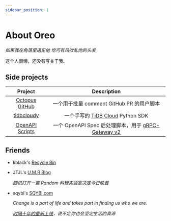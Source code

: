 ```yaml
---
sidebar_position: 1
---
```


# About Oreo

*如果我在角落里遇见他 恰巧有风吹乱他的头发*

这个人很懒，还没有写关于我。

## Side projects

| Project |                                        Description                                         |
| :---: |:------------------------------------------------------------------------------------------:|
| [Octopus GitHub](https://github.com/Oreoxmt/octopus-github) |                               一个用于批量 comment GitHub PR 的用户脚本                               |
| [tidbcloudy](https://github.com/Oreoxmt/tidbcloudy) |                    一个手写的 [TiDB Cloud](https://tidbcloud.com) Python SDK                    |
| [OpenAPI Scripts](https://github.com/Oreoxmt/openapi-scripts) | 一个 OpenAPI Spec 后处理脚本，用于 [gRPC-Gateway v2](https://grpc-ecosystem.github.io/grpc-gateway/) |

## Friends

- kblack's [Recycle Bin](https://blog.i64d.com)
- JTJL's [U.M.R Blog](https://jtjl.github.io)

  _随机打开一篇 Random 料理实验室决定今日晚餐_

- sqybi's [SQYBI.com](https://sqybi.com)

  _Change is a part of life and takes part in finding us who we are._

  _[时隔十年的重新上线](https://sqybi.com/blog/sqybi-com-relaunching-after-a-decade/)，说不定你也会坚定生活的真谛_
